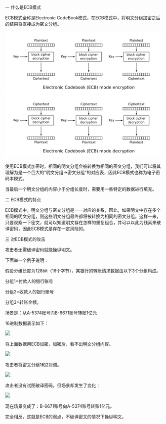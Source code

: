 一 什么是ECB模式

ECB模式全称是Electronic CodeBook模式，在ECB模式中，将明文分组加密之后的结果将直接成为密文分组。

![](jpg/wiki_ecb_encryption_white_bg.jpg)
![](jpg/wiki_ecb_decryption_white_bg.jpg)

使用ECB模式加密时，相同的明文分组会被转换为相同的密文分组，我们可以将其理解为是一个巨大的“明文分组->密文分组”的对应表，因此ECB模式也称为电子密码本模式。

当最后一个明文分组的内容小于分组长度时，需要用一些特定的数据进行填充。

二 ECB模式的特点

ECB模式中，明文分组与密文分组是一一对应的关系，因此，如果明文中存在多个相同的明文分组，则这些明文分组最终都将被转换为相同的密文分组。这样一来，只要观察一下密文，就可以知道明文存在怎样的重复组合，并可以以此为线索来破译密码，因此ECB模式是存在一定风险的。

三 对ECB模式的攻击

攻击者无需破译密码就能操纵明文。

下面举一个例子说明：

假设分组长度为128bit（16个字节），某银行的转账请求数据由以下3个分组构成。

分组1=付款人的银行账号

分组2=收款人的银行账号

分组3=转账金额。

场景是：从A-5374账号向B-6671账号转账1亿元

16进制数据表示如下：

![](https://img-blog.csdn.net/20180831214503445?watermark/2/text/aHR0cHM6Ly9ibG9nLmNzZG4ubmV0L2NoZW5ncWl1bWluZw==/font/5a6L5L2T/fontsize/400/fill/I0JBQkFCMA==/dissolve/70)

将上面数据用ECB加密，加密后，看不出明文分组内容。

![](https://img-blog.csdn.net/20180831214516658?watermark/2/text/aHR0cHM6Ly9ibG9nLmNzZG4ubmV0L2NoZW5ncWl1bWluZw==/font/5a6L5L2T/fontsize/400/fill/I0JBQkFCMA==/dissolve/70)

攻击者将密文分组1和2对调。

![](https://img-blog.csdn.net/20180831214533435?watermark/2/text/aHR0cHM6Ly9ibG9nLmNzZG4ubmV0L2NoZW5ncWl1bWluZw==/font/5a6L5L2T/fontsize/400/fill/I0JBQkFCMA==/dissolve/70)

攻击者没有试图破译密码，但场景却发生了变化：

![](https://img-blog.csdn.net/20180831214546747?watermark/2/text/aHR0cHM6Ly9ibG9nLmNzZG4ubmV0L2NoZW5ncWl1bWluZw==/font/5a6L5L2T/fontsize/400/fill/I0JBQkFCMA==/dissolve/70)

现在场景变成了：B-6671账号向A-5374账号转账1亿元。

完全相反，这就是ECB的弱点，不破译密文的情况下操纵明文。